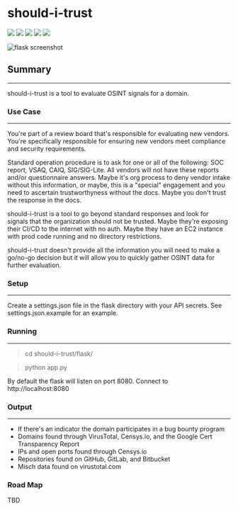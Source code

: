 # should-i-trust
![](https://img.shields.io/github/stars/ericalexanderorg/should-i-trust.svg) 
![](https://img.shields.io/github/forks/ericalexanderorg/should-i-trust.svg) 
![](https://img.shields.io/github/tag/ericalexanderorg/should-i-trust.svg) 
![](https://img.shields.io/github/release/ericalexanderorg/should-i-trust.svg) 
![](https://img.shields.io/github/issues/ericalexanderorg/should-i-trust.svg) 

![flask screenshot](https://github.com/ericalexanderorg/should-i-trust/raw/master/readme-images/flask-screenshot.jpg)

## Summary
-------------
should-i-trust is a tool to evaluate OSINT signals for a domain. 

### Use Case
-------------
You're part of a review board that's responsible for evaluating new vendors. You're specifically responsible for 
ensuring new vendors meet compliance and security requirements. 

Standard operation procedure is to ask for one or all of the following: SOC report, VSAQ, CAIQ, SIG/SIG-Lite. All 
vendors will not have these reports and/or questionnaire answers. Maybe it's org process to deny vendor intake
without this information, or maybe, this is a "special" engagement and you need to ascertain trustworthyness without 
the docs. Maybe you don't trust the response in the docs. 

should-i-trust is a tool to go beyond standard responses and look for signals that the organization should not be
trusted. Maybe they're exposing their CI/CD to the internet with no auth. Maybe they have an EC2 instance with prod
code running and no directory restrictions. 

should-i-trust doesn't provide all the information you will need to make a go/no-go decision but it will allow you
to quickly gather OSINT data for further evaluation. 

### Setup
-------------
Create a settings.json file in the flask directory with your API secrets. See settings.json.example for an example. 

### Running
-------------
> cd should-i-trust/flask/

> python app.py

By default the flask will listen on port 8080. Connect to http://localhost:8080


### Output
-------------
+ If there's an indicator the domain participates in a bug bounty program
+ Domains found through VirusTotal, Censys.io, and the Google Cert Transparency Report
+ IPs and open ports found through Censys.io
+ Repositories found on GitHub, GitLab, and Bitbucket
+ Misch data found on virustotal.com

### Road Map
TBD
